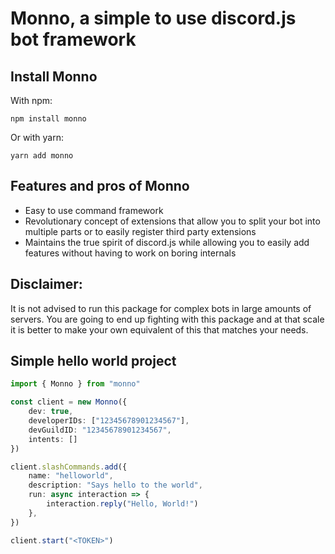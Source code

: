 # Monno, a simple to use discord.js bot framework

## Install Monno

With npm:

`npm install monno`

Or with yarn:

`yarn add monno`

## Features and pros of Monno

-   Easy to use command framework
-   Revolutionary concept of extensions that allow you to split your bot into multiple parts or to easily register third party extensions
-   Maintains the true spirit of discord.js while allowing you to easily add features without having to work on boring internals

## Disclaimer:

It is not advised to run this package for complex bots in large amounts of servers. You are going to end up fighting with this package and at that scale it is better to make your own equivalent of this that matches your needs. 

## Simple hello world project

```ts
import { Monno } from "monno"

const client = new Monno({
    dev: true,
    developerIDs: ["12345678901234567"],
    devGuildID: "12345678901234567",
    intents: []
})

client.slashCommands.add({
    name: "helloworld",
    description: "Says hello to the world",
    run: async interaction => {
        interaction.reply("Hello, World!")
    },
})

client.start("<TOKEN>")
```
